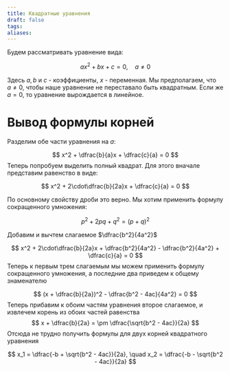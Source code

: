 ```yaml
---
title: Квадратные уравнения
draft: false
tags: 
aliases:
---
```

Будем рассматривать уравнение вида:

$$ax^2 + bx + c = 0, \quad a \neq 0$$

Здесь $a, b$ и $c$ - коэффициенты, $x$ - переменная. Мы предполагаем, что $a \neq 0$, чтобы наше уравнение не переставало быть квадратным. Если же $a = 0$, то уравнение вырождается в линейное.
# Вывод формулы корней
Разделим обе части уравнения на $a$:

$$
x^2 + \dfrac{b}{a}x + \dfrac{c}{a} = 0
$$
Теперь попробуем выделить полный квадрат. Для этого вначале представим равенство в виде:

$$
x^2 + 2\cdot\dfrac{b}{2a}x + \dfrac{c}{a} = 0
$$

По основному свойству дроби это верно. Мы хотим применить формулу сокращенного умножения:

$$
p^2 + 2pq + q^2 = (p + q)^2
$$

Добавим и вычтем слагаемое $\dfrac{b^2}{4a^2}$

$$
x^2 + 2\cdot\dfrac{b}{2a}x + \dfrac{b^2}{4a^2} - \dfrac{b^2}{4a^2} + \dfrac{c}{a} = 0
$$
Теперь к первым трем слагаемым мы можем применить формулу сокращенного умножения, а последние два приведем к общему знаменателю

$$
(x + \dfrac{b}{2a})^2 - \dfrac{b^2 - 4ac}{4a^2} = 0
$$
Теперь прибавим к обоим частям уравнения второе слагаемое, и извлечем корень из обоих частей равенства
$$
x + \dfrac{b}{2a} = \pm \dfrac{\sqrt{b^2 - 4ac}}{2a}
$$
Отсюда не трудно получить формулы для двух корней квадратного уравнения

$$
x_1 = \dfrac{-b + \sqrt{b^2 - 4ac}}{2a}, \quad
x_2 = \dfrac{-b - \sqrt{b^2 - 4ac}}{2a}
$$